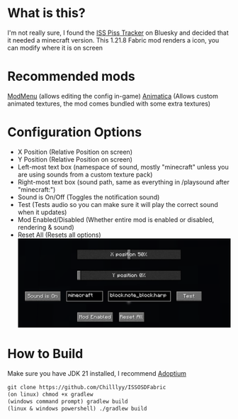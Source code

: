 # What is this?
I'm not really sure, I found the [ISS Piss Tracker](https://bsky.app/profile/iss-piss-tracker.bsky.social) on Bluesky and decided that it needed a minecraft version.
This 1.21.8 Fabric mod renders a icon, you can modify where it is on screen

# Recommended mods
[ModMenu](https://modrinth.com/mod/modmenu) (allows editing the config in-game)
[Animatica](https://modrinth.com/mod/animatica) (Allows custom animated textures, the mod comes bundled with some extra textures)

# Configuration Options
- X Position (Relative Position on screen)
- Y Position (Relative Position on screen)
- Left-most text box (namespace of sound, mostly "minecraft" unless you are using sounds from a custom texture pack)
- Right-most text box (sound path, same as everything in /playsound after "minecraft:")
- Sound is On/Off (Toggles the notification sound)
- Test (Tests audio so you can make sure it will play the correct sound when it updates)
- Mod Enabled/Disabled (Whether entire mod is enabled or disabled, rendering & sound)
- Reset All (Resets all options)
![config.png](config.png)

# How to Build
Make sure you have JDK 21 installed, I recommend [Adoptium](https://adoptium.net/temurin/releases?version=21&os=any&arch=any)
```
git clone https://github.com/Chilllyy/ISSOSDFabric
(on linux) chmod +x gradlew
(windows command prompt) gradlew build
(linux & windows powershell) ./gradlew build
```